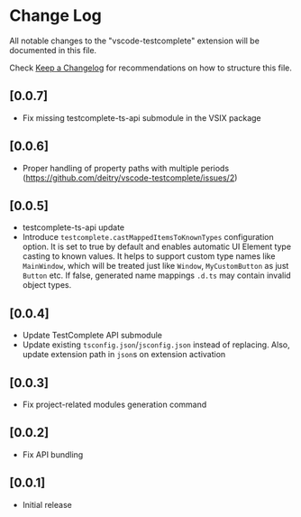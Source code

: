 # Change Log

All notable changes to the "vscode-testcomplete" extension will be documented in this file.

Check [Keep a Changelog](http://keepachangelog.com/) for recommendations on how to structure this file.

## [0.0.7]
- Fix missing testcomplete-ts-api submodule in the VSIX package

## [0.0.6]
- Proper handling of property paths with multiple periods (https://github.com/deitry/vscode-testcomplete/issues/2)

## [0.0.5]
- testcomplete-ts-api update
- Introduce `testcomplete.castMappedItemsToKnownTypes` configuration option.
It is set to true by default and enables automatic UI Element type casting to known values.
It helps to support custom type names like `MainWindow`, which will be treated just like `Window`, `MyCustomButton` as just `Button` etc.
If false, generated name mappings `.d.ts` may contain invalid object types.

## [0.0.4]
- Update TestComplete API submodule
- Update existing `tsconfig.json`/`jsconfig.json` instead of replacing.
Also, update extension path in `json`s on extension activation

## [0.0.3]
- Fix project-related modules generation command

## [0.0.2]
- Fix API bundling

## [0.0.1]
- Initial release

